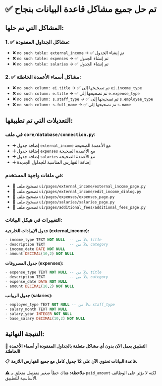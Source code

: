# ✅ تم حل جميع مشاكل قاعدة البيانات بنجاح

## المشاكل التي تم حلها:

### 1. ✅ مشاكل الجداول المفقودة:
- ❌ `no such table: external_income` → ✅ تم إنشاء الجدول
- ❌ `no such table: expenses` → ✅ تم إنشاء الجدول  
- ❌ `no such table: salaries` → ✅ تم إنشاء الجدول

### 2. ✅ مشاكل أسماء الأعمدة الخاطئة:
- ❌ `no such column: ei.title` → ✅ تم تصحيحها إلى `ei.income_type`
- ❌ `no such column: e.title` → ✅ تم تصحيحها إلى `e.expense_type`
- ❌ `no such column: s.staff_type` → ✅ تم تصحيحها إلى `s.employee_type`
- ❌ `no such column: s.full_name` → ✅ تم تصحيحها إلى `s.name`

## التعديلات التي تم تطبيقها:

### في ملف `core/database/connection.py`:
- ➕ إضافة جدول `external_income` مع الأعمدة الصحيحة
- ➕ إضافة جدول `expenses` مع الأعمدة الصحيحة  
- ➕ إضافة جدول `salaries` مع الأعمدة الصحيحة
- ➕ إضافة الفهارس المناسبة للجداول الجديدة

### في ملفات واجهة المستخدم:
- 🔧 تصحيح ملف `ui/pages/external_income/external_income_page.py`
- 🔧 تصحيح ملف `ui/pages/external_income/edit_income_dialog.py`
- 🔧 تصحيح ملف `ui/pages/expenses/expenses_page.py`
- 🔧 تصحيح ملف `ui/pages/salaries/salaries_page.py`
- 🔧 تصحيح ملف `ui/pages/additional_fees/additional_fees_page.py`

### التغييرات في هيكل البيانات:
**جدول الإيرادات الخارجية (external_income):**
```sql
- income_type TEXT NOT NULL  -- بدلاً من title
- description TEXT           -- بدلاً من category
- income_date DATE NOT NULL
- amount DECIMAL(10,2) NOT NULL
```

**جدول المصروفات (expenses):**
```sql
- expense_type TEXT NOT NULL -- بدلاً من title
- description TEXT           -- بدلاً من category
- expense_date DATE NOT NULL
- amount DECIMAL(10,2) NOT NULL
```

**جدول الرواتب (salaries):**
```sql
- employee_type TEXT NOT NULL -- بدلاً من staff_type
- salary_month TEXT NOT NULL
- salary_year INTEGER NOT NULL
- base_salary DECIMAL(10,2) NOT NULL
```

## النتيجة النهائية:
🎉 **التطبيق يعمل الآن بدون أي مشاكل متعلقة بالجداول المفقودة أو أسماء الأعمدة الخاطئة!**

📋 **قاعدة البيانات تحتوي الآن على 12 جدول كامل مع جميع الفهارس اللازمة.**

⚠️ **ملاحظة:** هناك خطأ صغير منفصل متعلق بـ `paid_amount` لكنه لا يؤثر على الوظائف الأساسية للتطبيق.
